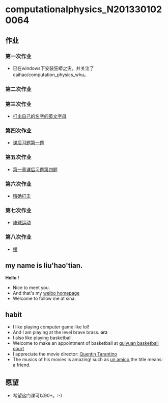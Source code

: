 # computationalphysics_N2013301020064

## 作业
### 第一次作业
 - 已在windows下安装狂蟒之灾，并关注了caihao/computation_physics_whu。

### 第二次作业

### 第三次作业
 - [打出自己的名字的英文字母](https://github.com/dHSk/computationalphysics_N2013301020064/blob/master/%E7%AC%AC%E4%B8%89%E6%AC%A1%E4%BD%9C%E4%B8%9A.md)

### 第四次作业
 - [课后习题第一题](https://github.com/dHSk/computationalphysics_N2013301020064/blob/master/homework/4/%E7%AC%AC%E5%9B%9B%E6%AC%A1%E4%BD%9C%E4%B8%9A.md)

### 第五次作业
 - [第一章课后习题第四题](https://github.com/dHSk/computationalphysics_N2013301020064/blob/master/homework/5/%E7%AC%AC%E4%BA%94%E6%AC%A1%E4%BD%9C%E4%B8%9A.md)

### 第六次作业
 - [精确打击](https://github.com/dHSk/computationalphysics_N2013301020064/blob/master/homework/6th/%E7%AC%AC%E5%85%AD%E6%AC%A1%E4%BD%9C%E4%B8%9A.md)

### 第七次作业
 - [棒球运动](https://github.com/dHSk/computationalphysics_N2013301020064/blob/master/homework/7th/%E7%AC%AC%E4%B8%83%E6%AC%A1%E4%BD%9C%E4%B8%9A.md)

### 第八次作业
 - [摆](https://github.com/dHSk/computationalphysics_N2013301020064/blob/master/homework/8th/%E7%AC%AC%E5%85%AB%E6%AC%A1%E4%BD%9C%E4%B8%9A.md)

## my name is liu'hao'tian.
**Hello !**
- Nice to meet you.
- And that's my [weibo homepage](http://weibo.com/1807414551/profile?topnav=1&wvr=6&is_all=1) 
- Welcome to follow me at sina.

## habit
 - I like playing computer game like lol!
 - And I am playing at the level brave brass. **orz**
 - I also like playing basketball.
 - Welcome to make an appointment of basketball at [guiyuan basketball court](http://map.baidu.com/?newmap=1&s=inf%26uid%3Df757e6ee82ff5d17270bd0b7%26wd%3D%E6%AD%A6%E6%B1%89%E5%A4%A7%E5%AD%A6%E6%A1%82%E5%9B%AD%26all%3D1%26c%3D218&from=alamap&tpl=map_singlepoint)
 - I appreciate the movie director: [Quentin Tarantino](http://baike.baidu.com/link?url=LlnvUKAkUEBHkdpiROD1KyCo8fztgC0eexW4VfgUQ3TMuRGj8vpKr-IDJxm3LIrbKCRWUYeVpHAxJpen05BdEa)
 - The musics of his movies is amazing! such as [un amico](http://music.163.com/#/song?id=5041747),the title means: a friend.
 
## 愿望
- 希望这门课可以90+。:-)
